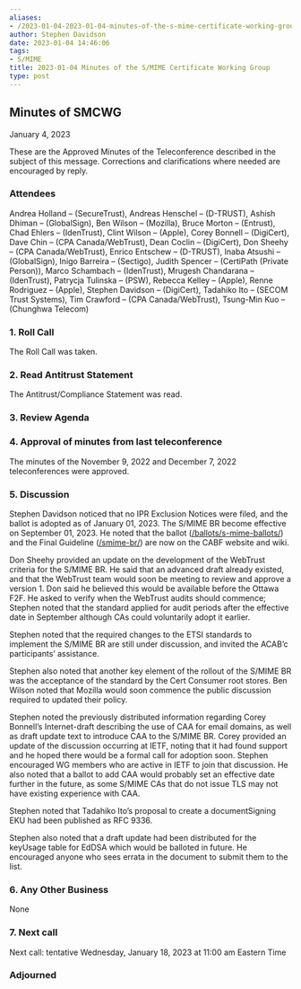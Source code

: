 ```yaml
---
aliases:
- /2023-01-04-2023-01-04-minutes-of-the-s-mime-certificate-working-group/
author: Stephen Davidson
date: 2023-01-04 14:46:06
tags:
- S/MIME
title: 2023-01-04 Minutes of the S/MIME Certificate Working Group
type: post
---
```


## Minutes of SMCWG

January 4, 2023

These are the Approved Minutes of the Teleconference described in the subject of this message. Corrections and clarifications where needed are encouraged by reply.

### Attendees

Andrea Holland – (SecureTrust), Andreas Henschel – (D-TRUST), Ashish Dhiman – (GlobalSign), Ben Wilson – (Mozilla), Bruce Morton – (Entrust), Chad Ehlers – (IdenTrust), Clint Wilson – (Apple), Corey Bonnell – (DigiCert), Dave Chin – (CPA Canada/WebTrust), Dean Coclin – (DigiCert), Don Sheehy – (CPA Canada/WebTrust), Enrico Entschew – (D-TRUST), Inaba Atsushi – (GlobalSign), Inigo Barreira – (Sectigo), Judith Spencer – (CertiPath (Private Person)), Marco Schambach – (IdenTrust), Mrugesh Chandarana – (IdenTrust), Patrycja Tulinska – (PSW), Rebecca Kelley – (Apple), Renne Rodriguez – (Apple), Stephen Davidson – (DigiCert), Tadahiko Ito – (SECOM Trust Systems), Tim Crawford – (CPA Canada/WebTrust), Tsung-Min Kuo – (Chunghwa Telecom)

### 1. Roll Call

The Roll Call was taken.

### 2. Read Antitrust Statement

The Antitrust/Compliance Statement was read.

### 3. Review Agenda

### 4. Approval of minutes from last teleconference

The minutes of the November 9, 2022 and December 7, 2022 teleconferences were approved.

### 5. Discussion

Stephen Davidson noticed that no IPR Exclusion Notices were filed, and the ballot is adopted as of January 01, 2023. The S/MIME BR become effective on September 01, 2023. He noted that the ballot ([/ballots/s-mime-ballots/][1]) and the Final Guideline ([/smime-br/][2]) are now on the CABF website and wiki.

Don Sheehy provided an update on the development of the WebTrust criteria for the S/MIME BR. He said that an advanced draft already existed, and that the WebTrust team would soon be meeting to review and approve a version 1. Don said he believed this would be available before the Ottawa F2F. He asked to verify when the WebTrust audits should commence; Stephen noted that the standard applied for audit periods after the effective date in September although CAs could voluntarily adopt it earlier.

Stephen noted that the required changes to the ETSI standards to implement the S/MIME BR are still under discussion, and invited the ACAB’c participants’ assistance.

Stephen also noted that another key element of the rollout of the S/MIME BR was the acceptance of the standard by the Cert Consumer root stores. Ben Wilson noted that Mozilla would soon commence the public discussion required to updated their policy.

Stephen noted the previously distributed information regarding Corey Bonnell’s Internet-draft describing the use of CAA for email domains, as well as draft update text to introduce CAA to the S/MIME BR. Corey provided an update of the discussion occurring at IETF, noting that it had found support and he hoped there would be a formal call for adoption soon. Stephen encouraged WG members who are active in IETF to join that discussion. He also noted that a ballot to add CAA would probably set an effective date further in the future, as some S/MIME CAs that do not issue TLS may not have existing experience with CAA.

Stephen noted that Tadahiko Ito’s proposal to create a documentSigning EKU had been published as RFC 9336.

Stephen also noted that a draft update had been distributed for the keyUsage table for EdDSA which would be balloted in future. He encouraged anyone who sees errata in the document to submit them to the list.

### 6. Any Other Business

None

### 7. Next call

Next call: tentative Wednesday, January 18, 2023 at 11:00 am Eastern Time

### Adjourned

[1]: /ballots/s-mime-ballots/
[2]: /smime-br/